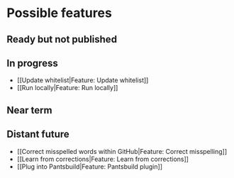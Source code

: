# Possible features

## Ready but not published

## In progress
* [[Update whitelist|Feature: Update whitelist]]
* [[Run locally|Feature: Run locally]]

## Near term

## Distant future

* [[Correct misspelled words within GitHub|Feature: Correct misspelling]]
* [[Learn from corrections|Feature: Learn from corrections]]
* [[Plug into Pantsbuild|Feature: Pantsbuild plugin]]